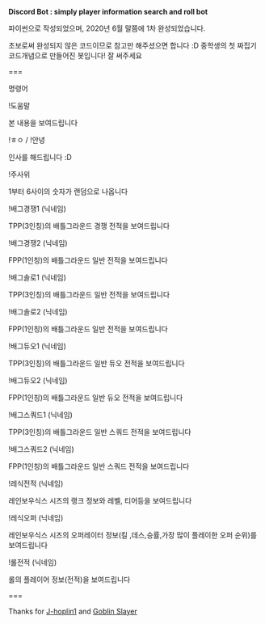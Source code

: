 **Discord Bot : simply player information search and roll bot**

파이썬으로 작성되었으며, 2020년 6월 말쯤에 1차 완성되었습니다. 

초보로써 완성되지 않은 코드이므로 참고만 해주셨으면 합니다 :D 중학생의 첫 짜집기 코드개념으로 만들어진 봇입니다! 잘 써주세요

===

명령어

!도움말

본 내용을 보여드립니다

!ㅎㅇ / !안녕

인사를 해드립니다 :D

!주사위

1부터 6사이의 숫자가 랜덤으로 나옵니다

!배그경쟁1 (닉네임)

TPP(3인칭)의 배틀그라운드 경쟁 전적을 보여드립니다

!배그경쟁2 (닉네임)

FPP(1인칭)의 배틀그라운드 일반 전적을 보여드립니다

!배그솔로1 (닉네임)

TPP(3인칭)의 배틀그라운드 일반 전적을 보여드립니다

!배그솔로2 (닉네임)

FPP(1인칭)의 배틀그라운드 일반 전적을 보여드립니다

!배그듀오1 (닉네임)

TPP(3인칭)의 배틀그라운드 일반 듀오 전적을 보여드립니다

!배그듀오2 (닉네임)

FPP(1인칭)의 배틀그라운드 일반 듀오 전적을 보여드립니다

!배그스쿼드1 (닉네임)

TPP(3인칭)의 배틀그라운드 일반 스쿼드 전적을 보여드립니다

!배그스쿼드2 (닉네임)

FPP(1인칭)의 배틀그라운드 일반 스쿼드 전적을 보여드립니다

!레식전적 (닉네임)

레인보우식스 시즈의 랭크 정보와 레벨, 티어등을 보여드립니다

!레식오퍼 (닉네임)

레인보우식스 시즈의 오퍼레이터 정보(킬 ,데스,승률,가장 많이 플레이한 오퍼 순위)를 보여드립니다

!롤전적 (닉네임)

롤의 플레이어 정보(전적)을 보여드립니다

===

Thanks for [J-hoplin1](https://github.com/J-hoplin1) and [Goblin Slayer](https://blue-coding.tistory.com)

